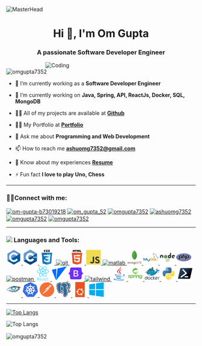 ![MasterHead](https://images.unsplash.com/photo-1484417894907-623942c8ee29?ixlib=rb-4.0.3&ixid=M3wxMjA3fDB8MHxwaG90by1wYWdlfHx8fGVufDB8fHx8fA%3D%3D&auto=format&fit=crop&w=1000&q=80)
<h1 align="center">Hi 👋, I'm Om Gupta</h1>
<h3 align="center">A passionate Software Developer Engineer</h3>
<img align="right" alt="Coding" width="400" src="https://miro.medium.com/v2/resize:fit:640/1*5CZwLt-HSxgaztHi-lxs3g.gif">


<p align="left"> <img src="https://komarev.com/ghpvc/?username=omgupta7352&label=Profile%20views&color=0e75b6&style=flat" alt="omgupta7352" /> </p>

- 🔭 I’m currently working as a **Software Developer Engineer**

- 🌱 I’m currently working on **Java, Spring, API, ReactJs, Docker, SQL, MongoDB**

- 👨‍💻 All of my projects are available at **[Github](https://github.com/omgupta7352)**

- 👨‍💻 My Portfolio at **[Portfolio](https://om-gupta-web.netlify.app/)**

- 💬 Ask me about **Programming and Web Development**

- 📫 How to reach me **ashuomg7352@gmail.com**

- 📄 Know about my experiences **[Resume](https://bit.ly/4bdBqnG)**

- ⚡ Fun fact **I love to play Uno, Chess**
<hr>

###  👨‍💻Connect with me:
<p align="left">
<a href="https://linkedin.com/in/om-gupta-b73019218" target="blank"><img align="center" src="https://raw.githubusercontent.com/rahuldkjain/github-profile-readme-generator/master/src/images/icons/Social/linked-in-alt.svg" alt="om-gupta-b73019218" height="30" width="40" /></a>
<a href="https://instagram.com/om_gupta_52" target="blank"><img align="center" src="https://raw.githubusercontent.com/rahuldkjain/github-profile-readme-generator/master/src/images/icons/Social/instagram.svg" alt="om_gupta_52" height="30" width="40" /></a>
<a href="https://www.codechef.com/users/omgupta7352" target="blank"><img align="center" src="https://cdn.jsdelivr.net/npm/simple-icons@3.1.0/icons/codechef.svg" alt="omgupta7352" height="30" width="40" /></a>
<a href="https://www.hackerrank.com/ashuomg7352" target="blank"><img align="center" src="https://raw.githubusercontent.com/rahuldkjain/github-profile-readme-generator/master/src/images/icons/Social/hackerrank.svg" alt="ashuomg7352" height="30" width="40" /></a>
<a href="https://codeforces.com/profile/omgupta7352" target="blank"><img align="center" src="https://raw.githubusercontent.com/rahuldkjain/github-profile-readme-generator/master/src/images/icons/Social/codeforces.svg" alt="omgupta7352" height="30" width="40" /></a>
<a href="https://www.leetcode.com/omgupta7352" target="blank"><img align="center" src="https://raw.githubusercontent.com/rahuldkjain/github-profile-readme-generator/master/src/images/icons/Social/leet-code.svg" alt="omgupta7352" height="30" width="40" /></a>
</p>
<hr>

### <img src="https://media.giphy.com/media/WUlplcMpOCEmTGBtBW/giphy.gif" width="50"> Languages and Tools:

<p align="left"> 
  <a href="https://www.cprogramming.com/" target="_blank" rel="noreferrer"> 
    <img src="https://raw.githubusercontent.com/devicons/devicon/master/icons/c/c-original.svg" alt="c" width="40" height="40"/> 
  </a> 
  <a href="https://www.w3schools.com/cpp/" target="_blank" rel="noreferrer"> 
    <img src="https://raw.githubusercontent.com/devicons/devicon/master/icons/cplusplus/cplusplus-original.svg" alt="cplusplus" width="40" height="40"/> 
  </a> 
  <a href="https://www.w3schools.com/css/" target="_blank" rel="noreferrer"> 
    <img src="https://raw.githubusercontent.com/devicons/devicon/master/icons/css3/css3-original-wordmark.svg" alt="css3" width="40" height="40"/> 
  </a> 
  <a href="https://git-scm.com/" target="_blank" rel="noreferrer"> 
    <img src="https://www.vectorlogo.zone/logos/git-scm/git-scm-icon.svg" alt="git" width="40" height="40"/> 
  </a> 
  <a href="https://www.w3.org/html/" target="_blank" rel="noreferrer"> 
    <img src="https://raw.githubusercontent.com/devicons/devicon/master/icons/html5/html5-original-wordmark.svg" alt="html5" width="40" height="40"/> 
  </a> 
  <a href="https://developer.mozilla.org/en-US/docs/Web/JavaScript" target="_blank" rel="noreferrer"> 
    <img src="https://raw.githubusercontent.com/devicons/devicon/master/icons/javascript/javascript-original.svg" alt="javascript" width="40" height="40"/> 
  </a> 
  <a href="https://www.mathworks.com/" target="_blank" rel="noreferrer"> 
    <img src="https://upload.wikimedia.org/wikipedia/commons/2/21/Matlab_Logo.png" alt="matlab" width="40" height="40"/> 
  </a> 
  <a href="https://www.mongodb.com/" target="_blank" rel="noreferrer"> 
    <img src="https://raw.githubusercontent.com/devicons/devicon/master/icons/mongodb/mongodb-original-wordmark.svg" alt="mongodb" width="40" height="40"/> 
  </a> 
  <a href="https://www.mysql.com/" target="_blank" rel="noreferrer"> 
    <img src="https://raw.githubusercontent.com/devicons/devicon/master/icons/mysql/mysql-original-wordmark.svg" alt="mysql" width="40" height="40"/> 
  </a> 
  <a href="https://nodejs.org" target="_blank" rel="noreferrer"> 
    <img src="https://raw.githubusercontent.com/devicons/devicon/master/icons/nodejs/nodejs-original-wordmark.svg" alt="nodejs" width="40" height="40"/> 
  </a> 
  <a href="https://www.php.net" target="_blank" rel="noreferrer"> 
    <img src="https://raw.githubusercontent.com/devicons/devicon/master/icons/php/php-original.svg" alt="php" width="40" height="40"/> 
  </a> 
  <a href="https://postman.com" target="_blank" rel="noreferrer"> 
    <img src="https://www.vectorlogo.zone/logos/getpostman/getpostman-icon.svg" alt="postman" width="40" height="40"/> 
  </a> 
  <a href="https://reactjs.org/" target="_blank" rel="noreferrer"> 
    <img src="https://raw.githubusercontent.com/devicons/devicon/master/icons/react/react-original-wordmark.svg" alt="react" width="40" height="40"/> 
  </a> 
  <a href="https://vitejs.dev/" target="_blank" rel="noreferrer">
  <img src="https://raw.githubusercontent.com/devicons/devicon/master/icons/vite/vite-original.svg" alt="vite" width="40" height="40" />
  </a>
  <a href="https://getbootstrap.com/" target="_blank" rel="noreferrer">
  <img src="https://raw.githubusercontent.com/devicons/devicon/master/icons/bootstrap/bootstrap-plain.svg" alt="bootstrap" width="40" height="40" />
</a>
  <a href="https://tailwindcss.com/" target="_blank" rel="noreferrer"> 
    <img src="https://www.vectorlogo.zone/logos/tailwindcss/tailwindcss-icon.svg" alt="tailwind" width="40" height="40"/> 
  </a> 
  <a href="https://www.java.com" target="_blank" rel="noreferrer"> 
    <img src="https://raw.githubusercontent.com/devicons/devicon/master/icons/java/java-original.svg" alt="java" width="40" height="40"/> 
  </a> 
  <a href="https://spring.io/" target="_blank" rel="noreferrer"> 
    <img src="https://raw.githubusercontent.com/devicons/devicon/master/icons/spring/spring-original-wordmark.svg" alt="spring" width="40" height="40"/> 
  </a> 
  <a href="https://www.docker.com/" target="_blank" rel="noreferrer"> 
    <img src="https://raw.githubusercontent.com/devicons/devicon/master/icons/docker/docker-original-wordmark.svg" alt="docker" width="40" height="40"/> 
  </a> 
  <a href="https://www.python.org/" target="_blank" rel="noreferrer"> 
    <img src="https://raw.githubusercontent.com/devicons/devicon/master/icons/python/python-original.svg" alt="python" width="40" height="40"/> 
  </a> 
   <a href="https://www.powershell.com" target="_blank" rel="noreferrer"> 
    <img src="https://raw.githubusercontent.com/devicons/devicon/master/icons/powershell/powershell-original.svg" alt="powershell" width="40" height="40"/> 
  </a> 
   <a href="https://www.cassandra.com" target="_blank" rel="noreferrer"> 
    <img src="https://raw.githubusercontent.com/devicons/devicon/master/icons/cassandra/cassandra-original.svg" alt="java" width="40" height="40"/> 
  </a> 
   <a href="https://www.kubernetes.com" target="_blank" rel="noreferrer"> 
    <img src="https://raw.githubusercontent.com/devicons/devicon/master/icons/kubernetes/kubernetes-original.svg" alt="java" width="40" height="40"/> 
  </a> 
   <a href="https://www.postman.com" target="_blank" rel="noreferrer"> 
    <img src="https://raw.githubusercontent.com/devicons/devicon/master/icons/postman/postman-original.svg" alt="java" width="40" height="40"/> 
  </a> 
  <a href="https://www.postgresql.com" target="_blank" rel="noreferrer"> 
    <img src="https://raw.githubusercontent.com/devicons/devicon/master/icons/postgresql/postgresql-original.svg" alt="java" width="40" height="40"/> 
  </a> 
  <a href="https://ubuntu.com/" target="_blank" rel="noreferrer"> 
    <img src="https://raw.githubusercontent.com/devicons/devicon/master/icons/ubuntu/ubuntu-plain.svg" alt="Ubuntu" width="40" height="40"/> 
</a>
   <a href="https://www.microsoft.com/en-us/windows" target="_blank" rel="noreferrer"> 
    <img src="https://raw.githubusercontent.com/devicons/devicon/master/icons/windows8/windows8-original.svg" alt="Windows" width="40" height="40"/> 
</a>

</p>

<hr>

[![Top Langs](https://github-readme-stats.vercel.app/api/top-langs/?username=omgupta7352&layout=donut)](https://github.com/omgupta7352)

![Top Langs](https://github-readme-stats.vercel.app/api/top-langs/?username=omgupta7352&layout=compact)

<p><img align="center" src="https://github-readme-streak-stats.herokuapp.com/?user=omgupta7352&" alt="omgupta7352" /></p>
